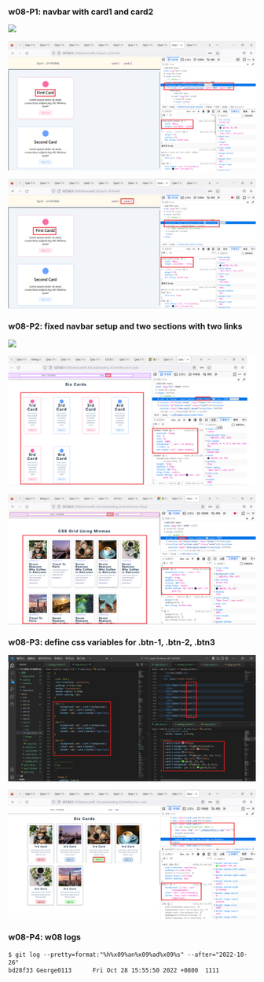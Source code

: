 ### w08-P1: navbar with card1 and card2


![](w08-p1-1.png)


![](w08-p1-2.png)


![](w08-p1-3.png)

### w08-P2: fixed navbar setup and two sections with two links

![](w08-p2-1.png)

![](w08-p2-2.png)

![](w08-p2-3.png)

### w08-P3: define css variables for .btn-1, .btn-2, .btn3

![](w08-p3-1.png)

![](w08-p3-2.png)

### w08-P4: w08 logs 

```
$ git log --pretty=format:"%h%x09%an%x09%ad%x09%s" --after="2022-10-26"
bd28f33 George0113      Fri Oct 28 15:55:50 2022 +0800  1111
```